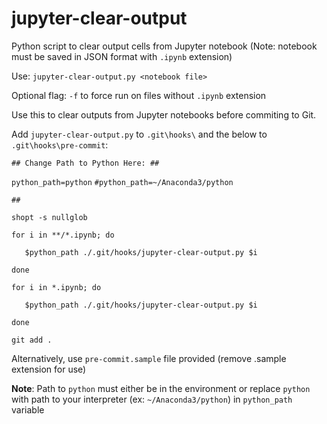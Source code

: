 # jupyter-clear-output
Python script to clear output cells from Jupyter notebook
(Note: notebook must be saved in JSON format with `.ipynb` extension)

Use: `jupyter-clear-output.py <notebook file>` 

Optional flag: `-f` to force run on files without `.ipynb` extension

Use this to clear outputs from Jupyter notebooks before commiting to Git.

Add `jupyter-clear-output.py` to `.git\hooks\` and the below to `.git\hooks\pre-commit`:

`## Change Path to Python Here: ##`

`python_path=python`
`#python_path=~/Anaconda3/python`

`##`

`shopt -s nullglob`

`for i in **/*.ipynb; do`

`	$python_path ./.git/hooks/jupyter-clear-output.py $i`

`done`

`for i in *.ipynb; do`

`	$python_path ./.git/hooks/jupyter-clear-output.py $i`

`done`

`git add .`

Alternatively, use `pre-commit.sample` file provided (remove .sample extension for use)

**Note**: Path to `python` must either be in the environment or replace `python` with path to your interpreter (ex: `~/Anaconda3/python`) in `python_path` variable